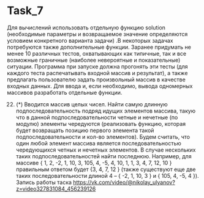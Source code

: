 # Task_7
Для вычислений использовать отдельную функцию solution (необходимые параметры и возвращаемое значение определяются условием конкретного варианта задачи) .В некоторых задачах потребуются также дополнительные функции.
Заранее придумать не менее 10 различных тестов, охватывающих как типичные, так и все возможные граничные (наиболее невероятные и показательные) ситуации. Программа при запуске должна прогонять эти тесты (для каждого теста распечатывать входной массив и результат), а также предлагать пользователю задать произвольный массив в качестве входных данных.
Для ввода и, если необходимо, вывода одномерных массивов разработать отдельные функции.

22.	(*) Вводится массив целых чисел. Найти самую длинную подпоследовательность подряд идущих элементов массива, такую что в данной подпоследовательности четные и нечетные (по модулю) элементы чередуются (реализовать функцию, которая будет возвращать позицию первого элемента такой подпоследовательности и кол-во элементов). Будем считать, что один любой элемент массива является последовательностью чередующихся четных и нечетных элементов. В случае нескольких таких подпоследовательностей найти последнюю. Например, для массиве { 1, 2, -2, 1, 10, 3, 105, 4, -5, 4, 10, 1, 1, 3, 4, 7, 12, 10 } правильным ответом будет {3, 4, 7, 12 } (также существуют еще две таких последовательности длиной 4 – { -2, 1, 10, 3 } и { 105, 4, -5, 4 }).
Запись работы таска https://vk.com/video/@nikolay_ulyanov?z=video327831084_456239126
